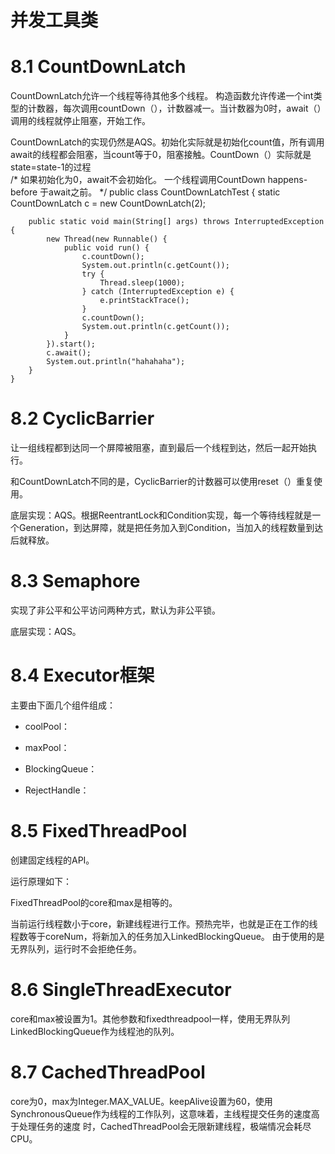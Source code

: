 # 并发工具类

# 8.1 CountDownLatch
  CountDownLatch允许一个线程等待其他多个线程。
  构造函数允许传递一个int类型的计数器，每次调用countDown（），计数器减一。当计数器为0时，await（）调用的线程就停止阻塞，开始工作。
    
  CountDownLatch的实现仍然是AQS。初始化实际就是初始化count值，所有调用await的线程都会阻塞，当count等于0，阻塞接触。CountDown（）实际就是state=state-1的过程  
    /*
      如果初始化为0，await不会初始化。
      一个线程调用CountDown happens-before 于await之前。
     */
    public class CountDownLatchTest {
        static CountDownLatch c = new CountDownLatch(2);
    
        public static void main(String[] args) throws InterruptedException {
            new Thread(new Runnable() {
                public void run() {
                    c.countDown();
                    System.out.println(c.getCount());
                    try {
                        Thread.sleep(1000);
                    } catch (InterruptedException e) {
                        e.printStackTrace();
                    }
                    c.countDown();
                    System.out.println(c.getCount());
                }
            }).start();
            c.await();
            System.out.println("hahahaha");
        }
    }
 
 
# 8.2 CyclicBarrier
  让一组线程都到达同一个屏障被阻塞，直到最后一个线程到达，然后一起开始执行。
  
  和CountDownLatch不同的是，CyclicBarrier的计数器可以使用reset（）重复使用。 
  
  底层实现：AQS。根据ReentrantLock和Condition实现，每一个等待线程就是一个Generation，到达屏障，就是把任务加入到Condition，当加入的线程数量到达后就释放。
  
# 8.3 Semaphore
  
  实现了非公平和公平访问两种方式，默认为非公平锁。
  
  底层实现：AQS。
  
# 8.4 Executor框架
  主要由下面几个组件组成：
  
  * coolPool：
  
  * maxPool：
  
  * BlockingQueue：
  
  * RejectHandle：

# 8.5 FixedThreadPool
  创建固定线程的API。
  
  运行原理如下：
  
  FixedThreadPool的core和max是相等的。
  
  当前运行线程数小于core，新建线程进行工作。预热完毕，也就是正在工作的线程数等于coreNum，将新加入的任务加入LinkedBlockingQueue。
  由于使用的是无界队列，运行时不会拒绝任务。
  
# 8.6 SingleThreadExecutor
  core和max被设置为1。其他参数和fixedthreadpool一样，使用无界队列LinkedBlockingQueue作为线程池的队列。
  
# 8.7 CachedThreadPool
  core为0，max为Integer.MAX_VALUE。keepAlive设置为60，使用SynchronousQueue作为线程的工作队列，这意味着，主线程提交任务的速度高于处理任务的速度
  时，CachedThreadPool会无限新建线程，极端情况会耗尽CPU。
  
      
  

  
       